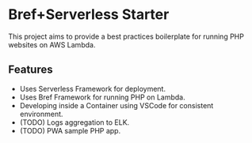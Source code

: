 # Bref+Serverless Starter
This project aims to provide a best practices boilerplate for running PHP websites on AWS Lambda.


## Features
- Uses Serverless Framework for deployment.
- Uses Bref Framework for running PHP on Lambda.
- Developing inside a Container using VSCode for consistent environment.
- (TODO) Logs aggregation to ELK.
- (TODO) PWA sample PHP app.
